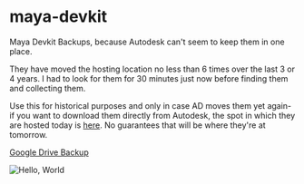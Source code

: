 # maya-devkit
Maya Devkit Backups, because Autodesk can't seem to keep them in one place. 

They have moved the hosting location no less than 6 times over the last 3 or 4 years. I had to look for them for 30 minutes just now before finding them and collecting them.

Use this for historical purposes and only in case AD moves them yet again- if you want to download them directly from Autodesk, the spot in which they are hosted today is [here](https://www.autodesk.com/developer-network/platform-technologies/maya). No guarantees that will be where they're at tomorrow.

[Google Drive Backup](https://drive.google.com/drive/folders/1Cs2UnwXLSKGtkTNdBVUVlx8TnFC_Ndbf?usp=sharing)


![Hello, World](https://media.giphy.com/media/Kmvw4jeFNPWEg/giphy.gif)